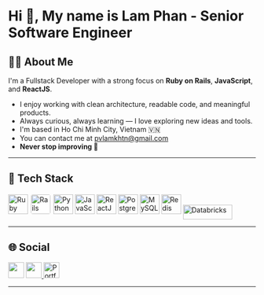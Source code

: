 <h1 align="left">Hi 👋, My name is Lam Phan - Senior Software Engineer</h1>

## 👨‍💻 About Me

I'm a Fullstack Developer with a strong focus on **Ruby on Rails**, **JavaScript**, and **ReactJS**.

- I enjoy working with clean architecture, readable code, and meaningful products.
- Always curious, always learning — I love exploring new ideas and tools.
- I'm based in Ho Chi Minh City, Vietnam 🇻🇳
- You can contact me at [pvlamkhtn@gmail.com](mailto:pvlamkhtn@gmail.com)
- **Never stop improving 🚀**

---

## 🚀 Tech Stack

<p align="left">
  <!-- Ruby & Rails -->
  <img src="https://cdn.jsdelivr.net/gh/devicons/devicon/icons/ruby/ruby-original.svg" alt="Ruby" width="40" height="40"/>
  <img src="https://cdn.jsdelivr.net/gh/devicons/devicon/icons/rails/rails-plain-wordmark.svg" alt="Rails" width="40" height="40" style="background-color: white; padding: 2px; border-radius: 6px;" />

  <!-- Python -->
  <img src="https://cdn.jsdelivr.net/gh/devicons/devicon/icons/python/python-original.svg" alt="Python" width="40" height="40"/>

  <!-- JavaScript & React -->
  <img src="https://cdn.jsdelivr.net/gh/devicons/devicon/icons/javascript/javascript-original.svg" alt="JavaScript" width="40" height="40"/>
  <img src="https://cdn.jsdelivr.net/gh/devicons/devicon/icons/react/react-original.svg" alt="ReactJS" width="40" height="40"/>

  <!-- PostgreSQL, MySQL, Redis -->
  <img src="https://cdn.jsdelivr.net/gh/devicons/devicon/icons/postgresql/postgresql-original.svg" alt="PostgreSQL" width="40" height="40"/>
  <img src="https://cdn.jsdelivr.net/gh/devicons/devicon/icons/mysql/mysql-original.svg" alt="MySQL" width="40" height="40"/>
  <img src="https://cdn.jsdelivr.net/gh/devicons/devicon/icons/redis/redis-original.svg" alt="Redis" width="40" height="40"/>

  <!-- Databricks (sử dụng biểu tượng SVG tùy chỉnh vì chưa có trong Devicon) -->
  <img src="https://upload.wikimedia.org/wikipedia/commons/6/63/Databricks_Logo.png" alt="Databricks" width="100" height="30" style="vertical-align: middle;"/>
</p>


---

## 🌐 Social
<p align="left">
  <!-- LinkedIn -->
  <a href="https://www.linkedin.com/in/lampv" target="_blank" rel="nofollow" style="text-decoration: none;">
    <picture>
      <source media="(prefers-color-scheme: dark)" srcset="https://raw.githubusercontent.com/danielcranney/readme-generator/main/public/icons/socials/linkedin-dark.svg">
      <source media="(prefers-color-scheme: light)" srcset="https://raw.githubusercontent.com/danielcranney/readme-generator/main/public/icons/socials/linkedin.svg">
      <img src="https://raw.githubusercontent.com/danielcranney/readme-generator/main/public/icons/socials/linkedin.svg" width="32" height="32">
    </picture>
  </a>

  <a href="https://www.github.com/pvlamkhtn">
    <themed-picture data-catalyst-inline="true" data-catalyst=""><picture>
      <source media="(prefers-color-scheme: dark)" srcset="https://raw.githubusercontent.com/danielcranney/readme-generator/main/public/icons/socials/github-dark.svg">
      <source media="(prefers-color-scheme: light)" srcset="https://raw.githubusercontent.com/danielcranney/readme-generator/main/public/icons/socials/github.svg">
      <img src="https://raw.githubusercontent.com/danielcranney/readme-generator/main/public/icons/socials/github.svg" width="32" height="32" style="visibility: visible; max-width: 100%;">
    </picture></themed-picture>
  </a>

  <a href="https://pvlamkhtn.github.io" target="_blank" rel="nofollow" style="text-decoration: none;">
    <img src="https://img.icons8.com/color/48/globe--v1.png" width="32" height="32" alt="Portfolio" style="margin-right: 10px;" />
  </a>
</p>

---
